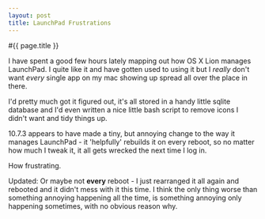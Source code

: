 ```yaml
---
layout: post
title: LaunchPad Frustrations
---
```


#{{ page.title }}

I have spent a good few hours lately mapping out how OS X Lion manages LaunchPad. I quite like it and have gotten used to using it but I *really* don't want *every* single app on my mac showing up spread all over the place in there.

I'd pretty much got it figured out, it's all stored in a handy little sqlite database and I'd even written a nice little bash script to remove icons I didn't want and tidy things up.

10.7.3 appears to have made a tiny, but annoying change to the way it manages LaunchPad - it 'helpfully' rebuilds it on every reboot, so no matter how much I tweak it, it all gets wrecked the next time I log in.

How frustrating.

Updated: Or maybe not **every** reboot - I just rearranged it all again and rebooted and it didn't mess with it this time. I think the only thing worse than something annoying happening all the time, is something annoying only happening sometimes, with no obvious reason why.